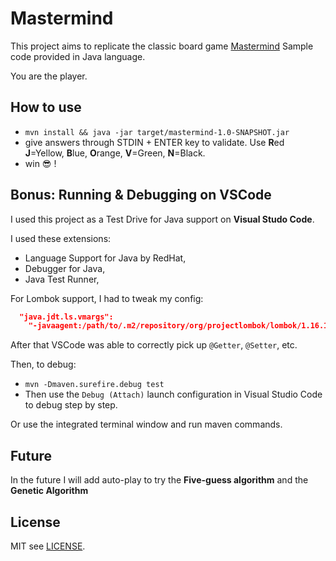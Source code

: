 # Mastermind

This project aims to replicate the classic board game [Mastermind](https://en.wikipedia.org/wiki/Mastermind_(board_game))
Sample code provided in Java language.

You are the player.

## How to use

- `mvn install && java -jar target/mastermind-1.0-SNAPSHOT.jar`
- give answers through STDIN + ENTER key to validate.
  Use **R**ed **J**=Yellow, **B**lue, **O**range, **V**=Green, **N**=Black.
- win 😎 !

## Bonus: Running & Debugging on VSCode

I used this project as a Test Drive for Java support on **Visual Studo Code**.

I used these extensions:

- Language Support for Java by RedHat,
- Debugger for Java,
- Java Test Runner,

For Lombok support, I had to tweak my config:

```json
  "java.jdt.ls.vmargs":
    "-javaagent:/path/to/.m2/repository/org/projectlombok/lombok/1.16.18/lombok-1.16.18.jar -Xbootclasspath/a:/path/to/.m2/repository/org/projectlombok/lombok/1.16.18/lombok-1.16.18.jar",
```

After that VSCode was able to correctly pick up `@Getter`, `@Setter`, etc.

Then, to debug:

- `mvn -Dmaven.surefire.debug test`
- Then use the `Debug (Attach)` launch configuration in Visual Studio Code to debug step by step.

Or use the integrated terminal window and run maven commands.

## Future

In the future I will add auto-play to try the **Five-guess algorithm** and the **Genetic Algorithm**

## License

MIT see [LICENSE](LICENSE).
